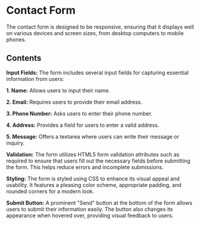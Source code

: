 
# Contact Form

The contact form is designed to be responsive, ensuring that it displays well on various devices and screen sizes, from desktop computers to mobile phones.




## Contents

**Input Fields:** The form includes several input fields for capturing essential information from users:

**1. Name:** Allows users to input their name.

**2. Email:** Requires users to provide their email address.

**3. Phone Number:** Asks users to enter their phone number.

**4. Address:** Provides a field for users to enter a valid address.

**5. Message:** Offers a textarea where users can write their message or inquiry.

**Validation:** The form utilizes HTML5 form validation attributes such as required to ensure that users fill out the necessary fields before submitting the form. This helps reduce errors and incomplete submissions.

**Styling:** The form is styled using CSS to enhance its visual appeal and usability. It features a pleasing color scheme, appropriate padding, and rounded corners for a modern look.

**Submit Button:** A prominent "Send" button at the bottom of the form allows users to submit their information easily. The button also changes its appearance when hovered over, providing visual feedback to users.


